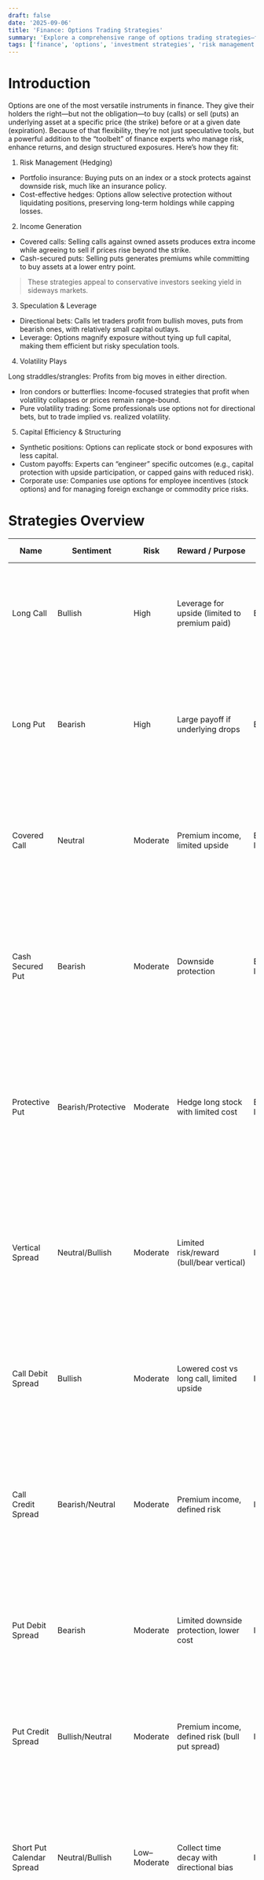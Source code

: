 ```yaml
---
draft: false
date: '2025-09-06'
title: 'Finance: Options Trading Strategies'
summary: 'Explore a comprehensive range of options trading strategies—from basic hedging and income generation to advanced volatility and arbitrage plays. Learn how each strategy works, its risk-reward profile, and how finance professionals use options to manage portfolios, enhance returns, and structure custom exposures.'
tags: ['finance', 'options', 'investment strategies', 'risk management']
---
```


# Introduction

Options are one of the most versatile instruments in finance. They give their holders the right—but not the obligation—to buy (calls) or sell (puts) an underlying asset at a specific price (the strike) before or at a given date (expiration). Because of that flexibility, they’re not just speculative tools, but a powerful addition to the “toolbelt” of finance experts who manage risk, enhance returns, and design structured exposures. Here’s how they fit:

1. Risk Management (Hedging)

- Portfolio insurance: Buying puts on an index or a stock protects against downside risk, much like an insurance policy.
- Cost-effective hedges: Options allow selective protection without liquidating positions, preserving long-term holdings while capping losses.

2. Income Generation

- Covered calls: Selling calls against owned assets produces extra income while agreeing to sell if prices rise beyond the strike.
- Cash-secured puts: Selling puts generates premiums while committing to buy assets at a lower entry point.

> These strategies appeal to conservative investors seeking yield in sideways markets.

3. Speculation & Leverage

- Directional bets: Calls let traders profit from bullish moves, puts from bearish ones, with relatively small capital outlays.
- Leverage: Options magnify exposure without tying up full capital, making them efficient but risky speculation tools.

4. Volatility Plays

Long straddles/strangles: Profits from big moves in either direction.

- Iron condors or butterflies: Income-focused strategies that profit when volatility collapses or prices remain range-bound.
- Pure volatility trading: Some professionals use options not for directional bets, but to trade implied vs. realized volatility.

5. Capital Efficiency & Structuring

- Synthetic positions: Options can replicate stock or bond exposures with less capital.
- Custom payoffs: Experts can “engineer” specific outcomes (e.g., capital protection with upside participation, or capped gains with reduced risk).
- Corporate use: Companies use options for employee incentives (stock options) and for managing foreign exchange or commodity price risks.

# Strategies Overview

| Name                      | Sentiment          | Risk         | Reward / Purpose                                 | Difficulty            | Flow                                                                         | Moneyness | Loss Drivers                                                                                                                                          | Description                                                                                                                                                  |
| ------------------------- | ------------------ | ------------ | ------------------------------------------------ | --------------------- | ---------------------------------------------------------------------------- | --------- | ----------------------------------------------------------------------------------------------------------------------------------------------------- | ------------------------------------------------------------------------------------------------------------------------------------------------------------ |
| Long Call                 | Bullish            | High         | Leverage for upside (limited to premium paid)    | Beginner              | Buy to open (long call)                                                      | ATM/OTM   | Time decay and no upside move before expiry (loses premium paid).                                                                                     | Benefit: high upside leverage with limited loss (premium). Tradeoffs: time decay and rising implied volatility can hurt; needs a bullish move before expiry. |
| Long Put                  | Bearish            | High         | Large payoff if underlying drops                 | Beginner              | Buy to open (long put)                                                       | ATM/OTM   | Time decay and no significant downside move (loses premium paid); IV collapse after purchase reduces value.                                           | Benefit: strong downside protection or directional bet with limited loss (premium). Tradeoffs: time decay and IV changes; needs a move down.                 |
| Covered Call              | Neutral            | Moderate     | Premium income, limited upside                   | Beginner-Intermediate | Buy to open 100 shares; Sell to open call                                    | OTM       | Large share price drops (loss on shares exceeds premium received) or assignment at a strike well below fair value.                                    | Benefit: generates income and lowers cost basis. Tradeoffs: caps upside if stock rallies; still exposed to downside on the shares.                           |
| Cash Secured Put          | Bearish            | Moderate     | Downside protection                              | Beginner-Intermediate | Sell to open (cash-secured put)                                              | OTM       | Underlying falls sharply causing large unrealized loss if assigned and forced to buy at strike; collected premium may not offset drop.                | Benefit: collect premium and potentially buy stock at a discount. Tradeoffs: obligation to buy if assigned; requires cash or margin.                         |
| Protective Put            | Bearish/Protective | Moderate     | Hedge long stock with limited cost               | Beginner-Intermediate | Hold 100 shares; Buy to open put                                             | ATM/OTM   | Sharp declines are covered but moderate drops plus premium decay reduce net returns; if stock rises, premium paid subtracts from gains.               | Benefit: protects downside while keeping upside. Tradeoffs: costs premium and reduces net return if stock rises slowly.                                      |
| Vertical Spread           | Neutral/Bullish    | Moderate     | Limited risk/reward (bull/bear vertical)         | Intermediate          | Buy to open & Sell to open (same expiry)                                     | ITM/OTM   | Both legs move against the expected direction or insufficient move to cover spread debit (loss = net premium paid or max spread loss).                | Benefit: reduces cost vs a single option and defines risk. Tradeoffs: caps upside or downside vs naked option; requires correct directional bias.            |
| Call Debit Spread         | Bullish            | Moderate     | Lowered cost vs long call, limited upside        | Intermediate          | Buy to open lower-strike call; Sell to open higher-strike call               | OTM       | Underlying fails to rally enough before expiry (net premium lost) or spread widens unfavorably.                                                       | Benefit: lower net premium and limited loss. Tradeoffs: capped upside; needs a moderate directional move to profit.                                          |
| Call Credit Spread        | Bearish/Neutral    | Moderate     | Premium income, defined risk                     | Intermediate          | Sell to open lower-strike call; Buy to open higher-strike call (same expiry) | OTM       | Underlying rallies strongly past short strike causing the spread to widen toward max loss (defined by strike difference minus credit).                | Benefit: collect premium with defined max loss. Tradeoffs: profit limited to premium; losing scenario if underlying rallies above strikes.                   |
| Put Debit Spread          | Bearish            | Moderate     | Limited downside protection, lower cost          | Intermediate          | Buy to open a higher-strike put; Sell to open lower-strike put               | OTM       | Underlying does not fall sufficiently before expiry (lose net premium); IV collapse reduces value.                                                    | Benefit: cheaper hedge than a single put with defined risk. Tradeoffs: reduced payoff vs a long put; needs a sufficient downside move.                       |
| Put Credit Spread         | Bullish/Neutral    | Moderate     | Premium income, defined risk (bull put spread)   | Intermediate          | Sell to open a higher-strike put; Buy to open lower-strike put               | OTM       | Underlying falls below short strike and spread approaches max loss (difference between strikes minus credit received).                                | Benefit: collect premium with capped downside. Tradeoffs: limited profit and obligation to buy if assigned; requires bullish-to-neutral view.                |
| Short Put Calendar Spread | Neutral/Bullish    | Low–Moderate | Collect time decay with directional bias         | Intermediate          | Sell to open shorter put; Buy to open longer put (same strike)               | OTM       | Sharp downside in the short-dated series or assignment before roll leading to losses on the short leg beyond the credit collected.                    | Benefit: collect premium and benefit if stock stays flat or rises. Tradeoffs: assignment risk and margin; needs monitoring and roll strategy.                |
| Broken Wing Butterfly     | Neutral            | Low–Moderate | Reduce cost/risk vs butterfly, asymmetric payoff | Intermediate          | Multiple buy/sell legs (net sell/buy depending on wing)                      | ITM/OTM   | Mispricing of wings, large move toward the wide wing, or poor execution causing leg slippage can produce losses beyond expected credit.               | Benefit: cheaper than symmetric butterfly and limited risk. Tradeoffs: asymmetric payoff and more complex leg management.                                    |
| Covered Strangle          | Neutral            | Moderate     | Income with partial downside protection          | Intermediate          | Hold 100 shares; Sell to open OTM call and Sell to open OTM put              | OTM       | Large share price decline or extreme moves cause losses on the long shares plus potential assignment on the put; premium may not be sufficient.       | Benefit: higher premium income than a single covered call. Tradeoffs: adds short put assignment risk and increases downside exposure on big drops.           |
| Condor Spread             | Neutral            | Low          | Wider-range limited risk, defined profit zone    | Intermediate          | Sell to open inner wings; Buy to open outer wings (four legs)                | OTM/ITM   | Large move beyond outer wings or poor leg execution that widens expected spreads can cause losses up to the defined max loss.                         | Benefit: wider profit zone than butterfly with defined risk. Tradeoffs: limited profit and more complex strike selection and management.                     |
| Long Straddle             | Volatile/Earnings  | High         | Large payoff for big moves in either direction   | Advanced              | Buy to open call and put (same strike/expiry)                                | ATM       | No large move or time decay/IV decline eats premium rapidly leading to loss of most/all premium.                                                      | Benefit: profits from large moves in either direction. Tradeoffs: expensive premium and strong time decay; needs large move or IV spike.                     |
| Long Strangle             | Volatile           | High         | Cheaper directional-neutral volatility play      | Advanced              | Buy to open OTM put and OTM call (different strikes)                         | OTM       | No large move and time decay plus IV decrease; both legs expire worthless losing net premium.                                                         | Benefit: lower cost than straddle with similar directional neutrality. Tradeoffs: needs a bigger move; still suffers time decay and IV risk.                 |
| Long Call Calendar Spread | Neutral/Volatility | Low–Moderate | Capture time decay; play volatility over time    | Advanced              | Buy to open longer call; Sell to open shorter call (same strike)             | ATM/OTM   | Short leg rallies or decays slower than expected, or the long leg loses value due to IV shifts—calendar can lose if front month moves strongly.       | Benefit: collect short-term decay while retaining longer exposure. Tradeoffs: complex IV exposure and roll/management required.                              |
| Long Put Calendar Spread  | Neutral/Volatility | Low–Moderate | Capture time decay; hedge longer exposure        | Advanced              | Buy to open longer put; Sell to open shorter put (same strike)               | ATM/OTM   | Short leg moves against you (sharp short-term drop) or long leg loses value due to IV term structure; poor execution or roll timing can cause losses. | Benefit: hedge longer exposure while monetizing short-dated premiums. Tradeoffs: requires active management and understanding of IV term structure.          |
| Short Call (Naked Call)   | Bearish            | Very High    | Premium income; large/unlimited risk             | Advanced              | Sell to open (uncovered call)                                                | ATM/ITM   | Large upward gap or rally causes unlimited losses; margin calls and rapid moves can magnify losses.                                                   | Benefit: immediate premium income. Tradeoffs: unlimited upside risk if stock rallies; typically only for experienced traders with hedges.                    |
| Short Put (Naked Put)     | Bullish            | High         | Premium income; possible stock entry at discount | Advanced              | Sell to open (uncovered put)                                                 | OTM       | Large downside moves cause assignment or large losses on the short leg exceeding premium; unexpected earnings or market shocks increase risk.         | Benefit: collect premium and possibly buy the stock at a discount. Tradeoffs: large downside if stock collapses; requires margin/cash.                       |
| Short Straddle            | Neutral            | Very High    | Premium income expecting low movement            | Advanced              | Sell to open call and put (ATM)                                              | ATM       | Large move in either direction causes potentially unlimited losses; volatility spikes amplify losses quickly.                                         | Benefit: high premium collected if underlying stays flat. Tradeoffs: symmetric unlimited risk for large moves; requires active risk management.              |
| Short Strangle            | Neutral            | Very High    | Premium income with wider breakevens             | Advanced              | Sell to open OTM call and OTM put                                            | OTM       | Underlying has a large move past one of the short strikes causing large losses; volatility spikes increase potential loss.                            | Benefit: premium with wider breakevens than straddle. Tradeoffs: still large risk on big moves; monitoring and hedging required.                             |
| Jade Lizard               | Neutral/Bullish    | Moderate     | Premium income with limited upside risk          | Advanced              | Sell to open put; Sell to open call spread                                   | OTM       | Large adverse move or gap beyond short call/put strikes can create significant losses; spread sizing and execution risk matter.                       | Benefit: net credit strategy that can be structured to avoid buying the upside call. Tradeoffs: complex risk profile and margin requirements.                |
| Ratio Call Spread         | Bullish/Neutral    | High         | Leveraged upside with defined/undefined risk     | Advanced              | Buy to open calls; Sell to open more calls (ratio)                           | OTM/ITM   | Strong rally above the sold-call strikes causes large, potentially unlimited losses on the uncovered portion of the ratio.                            | Benefit: lowers cost and can profit from moderate rallies. Tradeoffs: uncovered calls can create large upside risk; requires careful sizing.                 |
| Box Spread                | Arbitrage/Neutral  | Low          | Lock in interest rate / arbitrage                | Advanced              | Buy to open box (buy spread + buy spread)                                    | ATM/OTM   | Poor execution (legs not filled) or wide transaction costs can turn a small arbitrage into a loss; early assignment in legs can complicate positions. | Benefit: creates near-riskless payoff used for financing/arbitrage. Tradeoffs: commissions, execution risk, and capital required.                            |

# Moneyness

Assuming strikes are DESC order when viewing the option chain you should place your spreads in the following quadrants.

| Calls              | Puts              |
| ------------------ | ----------------- |
| Call Debit Spread  | Put Credit Spread |
| Call Credit Spread | Put Debit Spread  |

# Iron Condor(Short Volatility[Neutral])

OTM of the money
Call Credit Spread & Put Credit Spread

| Calls              | Puts              |
| ------------------ | ----------------- |
| Call Credit Spread |                   |
|                    | Put Credit Spread |

- Payout Profile. Make the most money if the stock price falls inbetween the two short strikes.

# Straddle/Strangle(Long Volatility)

## Straddle

Call/Put @ same strike price.
Usually bought at the money.

- Paying 2 premiums.
- The change in the underling has the cover the premium of both positions.

## Long Strangle

OTM Call/Put.

- Paying 2 premiums.
- The change in the underling has the cover the premium of both positions.
- Paying less, but the requirements change in the underlying needs to be greeater to make up for the savings in total premium.

# Alternative Names

| Spread Type | Alternative Name  | Structure (Basic)                              | Net Position |
| ----------- | ----------------- | ---------------------------------------------- | ------------ |
| Bull Call   | Long Call Spread  | Buy lower strike call, Sell higher strike call | Debit        |
| Bear Call   | Short Call Spread | Sell lower strike call, Buy higher strike call | Credit       |
| Bull Put    | Short Put Spread  | Sell higher strike put, Buy lower strike put   | Credit       |
| Bear Put    | Long Put Spread   | Buy higher strike put, Sell lower strike put   | Debit        |

# Conclusion

For finance experts, options are not just bets on price movement—they’re flexible instruments that can reshape risk-return profiles. They sit alongside equities, bonds, ETFs, and derivatives as a core component of a sophisticated portfolio. Used wisely, they provide insurance, yield enhancement, and tailored exposures that traditional assets alone can’t offer.

# References

- Put Credit Spread:

  - https://www.youtube.com/watch?v=nvJ_43579z8&ab_channel=SMBCapital

- S

  - https://www.youtube.com/watch?v=4d6qj5vtrBQ&ab_channel=SMBCapital

- 30 Delta Spread

  - https://youtu.be/Ko9E9OFYsf8?t=223

- Modified Risk Reversal Strategy
  - Pays cash at beginning of trade. If breakout follows through there's a huge upside.
  - https://www.youtube.com/shorts/3Hk8UfSeP4E
